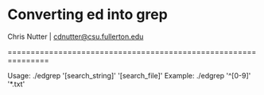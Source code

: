 # Converting ed into grep
Chris Nutter | cdnutter@csu.fullerton.edu

===============================================================

Usage: ./edgrep '[search_string]' '[search_file]'
Example: ./edgrep '^[0-9]' '*.txt'


